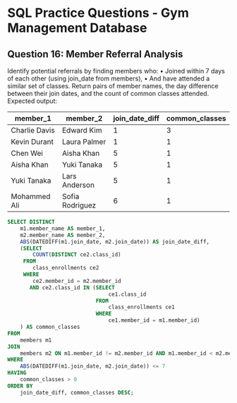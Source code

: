 # SQL Practice Questions - Gym Management Database


## Question 16: Member Referral Analysis
Identify potential referrals by finding members who:
• Joined within 7 days of each other (using join_date from members),
• And have attended a similar set of classes.
Return pairs of member names, the day difference between their join dates,
 and the count of common classes attended.
Expected output:

| member_1      | member_2        | join_date_diff | common_classes |
| ------------- | --------------- | -------------- | -------------- |
| Charlie Davis | Edward Kim      | 1              | 3              |
| Kevin Durant  | Laura Palmer    | 1              | 1              |
| Chen Wei      | Aisha Khan      | 5              | 1              |
| Aisha Khan    | Yuki Tanaka     | 5              | 1              |
| Yuki Tanaka   | Lars Anderson   | 5              | 1              |
| Mohammed Ali  | Sofia Rodriguez | 6              | 1              |


```sql
SELECT DISTINCT
    m1.member_name AS member_1,
    m2.member_name AS member_2,
    ABS(DATEDIFF(m1.join_date, m2.join_date)) AS join_date_diff,
    (SELECT 
        COUNT(DISTINCT ce2.class_id)
     FROM 
        class_enrollments ce2
     WHERE 
        ce2.member_id = m2.member_id
       AND ce2.class_id IN (SELECT 
                                ce1.class_id
                            FROM 
                                class_enrollments ce1
                            WHERE 
                                ce1.member_id = m1.member_id)
    ) AS common_classes
FROM
    members m1
JOIN
    members m2 ON m1.member_id != m2.member_id AND m1.member_id < m2.member_id
WHERE
    ABS(DATEDIFF(m1.join_date, m2.join_date)) <= 7
HAVING
    common_classes > 0
ORDER BY
    join_date_diff, common_classes DESC;
```